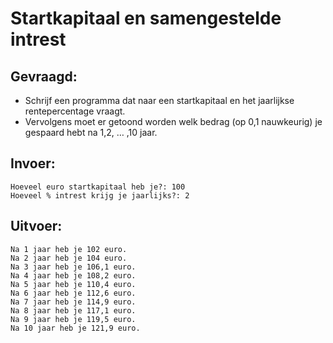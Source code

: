 # Startkapitaal en samengestelde intrest

## Gevraagd:

* Schrijf een programma dat naar een startkapitaal en het jaarlijkse rentepercentage vraagt. 
* Vervolgens moet er getoond worden welk bedrag (op 0,1 nauwkeurig) je gespaard hebt na 1,2, … ,10 jaar.

## Invoer:
```
Hoeveel euro startkapitaal heb je?: 100 
Hoeveel % intrest krijg je jaarlijks?: 2
```

## Uitvoer:
```
Na 1 jaar heb je 102 euro.
Na 2 jaar heb je 104 euro.
Na 3 jaar heb je 106,1 euro.
Na 4 jaar heb je 108,2 euro.
Na 5 jaar heb je 110,4 euro.
Na 6 jaar heb je 112,6 euro.
Na 7 jaar heb je 114,9 euro.
Na 8 jaar heb je 117,1 euro.
Na 9 jaar heb je 119,5 euro.
Na 10 jaar heb je 121,9 euro.

```

